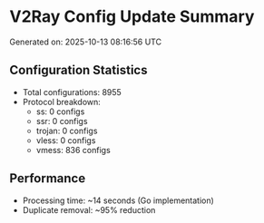 # V2Ray Config Update Summary
Generated on: 2025-10-13 08:16:56 UTC

## Configuration Statistics
- Total configurations: 8955
- Protocol breakdown:
  - ss: 0 configs
  - ssr: 0 configs
  - trojan: 0 configs
  - vless: 0 configs
  - vmess: 836 configs

## Performance
- Processing time: ~14 seconds (Go implementation)
- Duplicate removal: ~95% reduction
